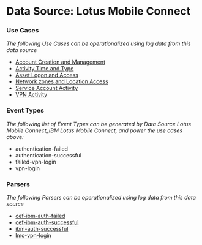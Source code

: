Data Source: Lotus Mobile Connect
=================================

### Use Cases

_The following Use Cases can be operationalized using log data from this data source_

* [Account Creation and Management](usecase_account_creation_and_management.md)
* [Activity Time  and Type](usecase_activity_time__and_type.md)
* [Asset Logon and Access](usecase_asset_logon_and_access.md)
* [Network zones and Location Access](usecase_network_zones_and_location_access.md)
* [Service Account Activity](usecase_service_account_activity.md)
* [VPN Activity](usecase_vpn_activity.md)


### Event Types

_The following list of Event Types can be generated by Data Source Lotus Mobile Connect_IBM Lotus Mobile Connect, and power the use cases above:_

- authentication-failed
- authentication-successful
- failed-vpn-login
- vpn-login


### Parsers

_The following Parsers can be operationalized using log data from this data source_

* [cef-ibm-auth-failed](parserContent_cef-ibm-auth-failed.md)
* [cef-ibm-auth-successful](parserContent_cef-ibm-auth-successful.md)
* [ibm-auth-successful](parserContent_ibm-auth-successful.md)
* [lmc-vpn-login](parserContent_lmc-vpn-login.md)
